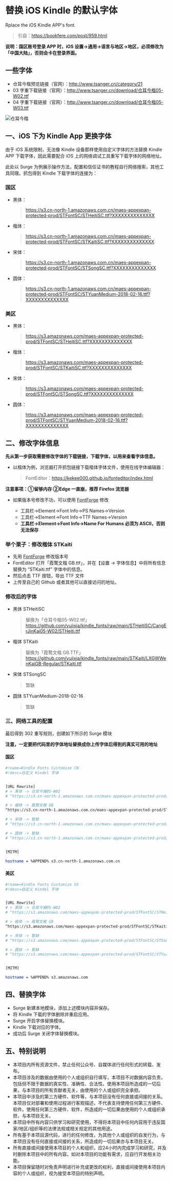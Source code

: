 # 替换 iOS Kindle 的默认字体

Rplace the iOS Kindle APP's font.

> 引自：https://bookfere.com/post/959.html

**说明：国区账号登录 APP 时，iOS 设置->通用->语言与地区->地区，必须修改为「中国大陆」，否则会卡在登录界面。**

## 一些字体

- 仓耳今楷预览链接（官网）：http://www.tsanger.cn/category/21
- 03 字重下载链接（官网）：http://www.tsanger.cn/download/仓耳今楷05-W02.ttf
- 04 字重下载链接（官网）：http://www.tsanger.cn/download/仓耳今楷05-W03.ttf

![仓耳今楷](https://bookfere.com/wp-content/uploads/2022/03/kindle-change-font-on-all-platform-1.png)

## 一、iOS 下为 Kindle App 更换字体

由于 iOS 系统限制，无法像 Kindle 设备那样使用自定义字体的方法替换 Kindle APP 下载字体，因此需要配合 iOS 上的网络调试工具重写下载字体的网络地址。

此处以 Surge 为例展示操作方法，配置和信任证书的教程自行网络搜索，其他工具同理。抓包得到 Kindle 下载字体的连接为：

### 国区

- 黑体：
    >https://s3.cn-north-1.amazonaws.com.cn/maes-appexpan-protected-prod/STFontSC/STHeitiSC.ttf?XXXXXXXXXXXXXX
- 楷体：
    >https://s3.cn-north-1.amazonaws.com.cn/maes-appexpan-protected-prod/STFontSC/STKaitiSC.ttf?XXXXXXXXXXXXXX
- 宋体：
    >https://s3.cn-north-1.amazonaws.com.cn/maes-appexpan-protected-prod/STFontSC/STSongSC.ttf?XXXXXXXXXXXXXX
- 圆体：
    >https://s3.cn-north-1.amazonaws.com.cn/maes-appexpan-protected-prod/STFontSC/STYuanMedium-2018-02-16.ttf?XXXXXXXXXXXXXX

### 美区

- 黑体：
    >https://s3.amazonaws.com/maes-appexpan-protected-prod/STFontSC/STHeitiSC.ttf?XXXXXXXXXXXXXX
- 楷体：
    >https://s3.amazonaws.com/maes-appexpan-protected-prod/STFontSC/STKaitiSC.ttf?XXXXXXXXXXXXXX
- 宋体：
    >https://s3.amazonaws.com/maes-appexpan-protected-prod/STFontSC/STSongSC.ttf?XXXXXXXXXXXXXX
- 圆体：
    >https://s3.amazonaws.com/maes-appexpan-protected-prod/STFontSC/STYuanMedium-2018-02-16.ttf?XXXXXXXXXXXXXX

## 二、修改字体信息

**先从第一步获取需要修改字体的下载链接，下载字体，以用来查看字体信息。**

- 以楷体为例，浏览器打开抓包链接下载楷体字体文件，使用在线字体编辑器：

    > FontEditor：https://kekee000.github.io/fonteditor/index.html

**注意事项：①留够内存 ②Edge 一直崩，推荐 Firefox 流览器**

- 如果版本号修改不功，可以使用 [FontForge](http://designwithfontforge.com/zh-CN/Installing_Fontforge.html) 修改

  - 工具栏->Element->Font Info->PS Names->Version
  - 工具栏->Element->Font Info->TTF Names->Version
  - **工具栏->Element->Font Info->Name For Humans 必须为 ASCII，否则无法保存**


### 举个栗子：修改楷体 STKaiti
- 先用 [FontForge](http://designwithfontforge.com/zh-CN/Installing_Fontforge.html) 修改版本号
- FontEditor 打开「霞鹜文楷 GB.ttf」，并在【设置 → 字体信息】中将所有信息替换为 “STKaiti.ttf” 字体中的信息。
- 然后点击 TTF 按钮，导出 TTF 文件
- 上传至自己的 Github 或者其他可以直接访问的地址。


### 修改后的字体

- 黑体 STHeitiSC
    >替换为「仓耳今楷05-W02.ttf」
    https://github.com/yujixia/kindle_fonts/raw/main/STHeitiSC/CangErJinKai05-W02/STHeiti.ttf
- 楷体 STKaiti
    >替换为「霞鹜文楷 GB.TTF」
    https://github.com/yujixia/kindle_fonts/raw/main/STKaiti/LXGWWenKaiGB-Regular/STKaiti.ttf
- 宋体 STSongSC
    >暂缺
- 圆体 STYuanMedium-2018-02-16
    >暂缺


### 三、网络工具的配置

最后得到 302 重写规则，创建如下所示的 Surge 模块

**注意，一定要把代码里的字体地址替换成你上传字体后得到的真实可用的地址**

#### 国区
```bash
#!name=Kindle Fonts Customize CN
#!desc=自定义 Kindel 字体


[URL Rewrite]
# > 黑体 -> 仓耳今楷05-W02
# ^https://s3.cn-north-1.amazonaws.com.cn/maes-appexpan-protected-prod/STFontSC/STHeitiSC.ttf.+ https://github.com/yujixia/kindle_fonts/raw/main/STHeitiSC/CangErJinKai05-W02/STHeiti.ttf 302

# > 楷体 -> 霞鹜文楷 GB
^https://s3.cn-north-1.amazonaws.com.cn/maes-appexpan-protected-prod/STFontSC/STKaitiSC.ttf.+ https://github.com/yujixia/kindle_fonts/raw/main/STKaiti/LXGWWenKaiGB-Regular/STKaiti.ttf 302

# > 宋体 -> 暂缺
# ^https://s3.cn-north-1.amazonaws.com.cn/maes-appexpan-protected-prod/STFontSC/STSongSC.ttf.+

# > 圆体 -> 暂缺
# ^https://s3.cn-north-1.amazonaws.com.cn/maes-appexpan-protected-prod/STFontSC/STYuanMedium-2018-02-16.ttf.+


[MITM]

hostname = %APPEND% s3.cn-north-1.amazonaws.com.cn
```
#### 美区
```bash
#!name=Kindle Fonts Customize US
#!desc=自定义 Kindel 字体


[URL Rewrite]
# > 黑体 -> 仓耳今楷05-W02
# ^https://s3.amazonaws.com/maes-appexpan-protected-prod/STFontSC/STHeitiSC.ttf.+ https://github.com/yujixia/kindle_fonts/raw/main/STHeitiSC/CangErJinKai05-W02/STHeiti.ttf 302

# > 楷体 -> 霞鹜文楷 GB
^https://s3.amazonaws.com/maes-appexpan-protected-prod/STFontSC/STKaitiSC.ttf.+ https://github.com/yujixia/kindle_fonts/raw/main/STKaiti/LXGWWenKaiGB-Regular/STKaiti.ttf 302

# > 宋体 -> 暂缺
# ^https://s3.amazonaws.com/maes-appexpan-protected-prod/STFontSC/STSongSC.ttf.+

# > 圆体 -> 暂缺
# ^https://s3.amazonaws.com/maes-appexpan-protected-prod/STFontSC/STYuanMedium-2018-02-16.ttf.+


[MITM]

hostname = %APPEND% s3.amazonaws.com
```

## 四、替换字体
- Surge 新建本地模块，添加上述模块内容并保存。
- 将 Kindle 下载的字体删除并重启应用。
- Surge 开启字体替换模块。
- Kindle 下载对应的字体。
- 成功后 Surge 关闭字体替换模块。

## 五、特别说明
- 本项目内所有资源文件，禁止任何公众号、自媒体进行任何形式的转载、发布。
- 本项目涉及的数据由使用的个人或组织自行填写，本项目不对数据内容负责，包括但不限于数据的真实性、准确性、合法性。使用本项目所造成的一切后果，与本项目的所有贡献者无关，由使用的个人或组织完全承担。
- 本项目中涉及的第三方硬件、软件等，与本项目没有任何直接或间接的关系。本项目仅对部署和使用过程进行客观描述，不代表支持使用任何第三方硬件、软件。使用任何第三方硬件、软件，所造成的一切后果由使用的个人或组织承担，与本项目无关。
- 本项目中所有内容只供学习和研究使用，不得将本项目中任何内容用于违反国家/地区/组织等的法律法规或相关规定的其他用途。
- 所有基于本项目源代码，进行的任何修改，为其他个人或组织的自发行为，与本项目没有任何直接或间接的关系，所造成的一切后果亦与本项目无关。
- 所有直接或间接使用本项目的个人和组织，应24小时内完成学习和研究，并及时删除本项目中的所有内容。如对本项目的功能有需求，应自行开发相关功能。
- 本项目保留随时对免责声明进行补充或更改的权利，直接或间接使用本项目内容的个人或组织，视为接受本项目的特别声明。
